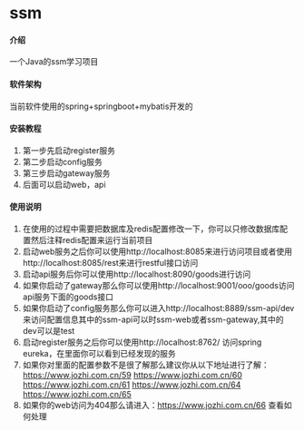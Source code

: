 # ssm

#### 介绍
一个Java的ssm学习项目

#### 软件架构
当前软件使用的spring+springboot+mybatis开发的


#### 安装教程

1. 第一步先启动register服务
2. 第二步启动config服务
3. 第三步启动gateway服务
4. 后面可以启动web，api

#### 使用说明

1. 在使用的过程中需要把数据库及redis配置修改一下，你可以只修改数据库配置然后注释redis配置来运行当前项目
2. 启动web服务之后你可以使用http://localhost:8085来进行访问项目或者使用http://localhost:8085/rest来进行restful接口访问
3. 启动api服务后你可以使用http://localhost:8090/goods进行访问
4. 如果你启动了gateway那么你可以使用http://localhost:9001/ooo/goods访问api服务下面的goods接口
5. 如果你启动了config服务那么你可以进入http://localhost:8889/ssm-api/dev来访问配置信息其中的ssm-api可以时ssm-web或者ssm-gateway,其中的dev可以是test
6. 启动register服务之后你可以使用http://localhost:8762/ 访问spring eureka，在里面你可以看到已经发现的服务
7. 如果你对里面的配置参数不是很了解那么建议你从以下地址进行了解：https://www.jozhi.com.cn/59 https://www.jozhi.com.cn/60 
https://www.jozhi.com.cn/61 https://www.jozhi.com.cn/64 https://www.jozhi.com.cn/65
7. 如果你的web访问为404那么请进入：https://www.jozhi.com.cn/66 查看如何处理